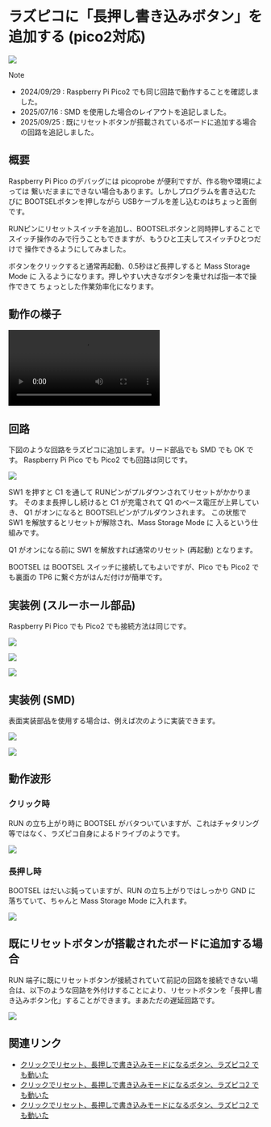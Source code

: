 # ラズピコに「長押し書き込みボタン」を追加する (pico2対応)

![](./cover.jpg)

> [!NOTE]
> - 2024/09/29 : Raspberry Pi Pico2 でも同じ回路で動作することを確認しました。
> - 2025/07/16 : SMD を使用した場合のレイアウトを追記しました。
> - 2025/09/25 : 既にリセットボタンが搭載されているボードに追加する場合の回路を追記しました。

## 概要

Raspberry Pi Pico のデバッグには picoprobe が便利ですが、作る物や環境によっては
繋いだままにできない場合もあります。しかしプログラムを書き込むたびに
BOOTSELボタンを押しながら USBケーブルを差し込むのはちょっと面倒です。

RUNピンにリセットスイッチを追加し、BOOTSELボタンと同時押しすることで
スイッチ操作のみで行うこともできますが、もうひと工夫してスイッチひとつだけで
操作できるようにしてみました。

ボタンをクリックすると通常再起動、0.5秒ほど長押しすると Mass Storage Mode に
入るようになります。押しやすい大きなボタンを乗せれば指一本で操作できて
ちょっとした作業効率化になります。

## 動作の様子

![](https://www.shapoco.net/media/2024/20240915-pico2-longpush-button.mp4)

## 回路

下図のような回路をラズピコに追加します。リード部品でも SMD でも OK です。 Raspberry Pi Pico でも Pico2 でも回路は同じです。

![](./circuit_diagram.png)

SW1 を押すと C1 を通して RUNピンがプルダウンされてリセットがかかります。
そのまま長押しし続けると C1 が充電されて Q1 のベース電圧が上昇していき、
Q1 がオンになると BOOTSELピンがプルダウンされます。
この状態で SW1 を解放するとリセットが解除され、Mass Storage Mode に
入るという仕組みです。

Q1 がオンになる前に SW1 を解放すれば通常のリセット (再起動) となります。

BOOTSEL は BOOTSEL スイッチに接続してもよいですが、Pico でも Pico2 でも裏面の TP6 に繋ぐ方がはんだ付けが簡単です。

## 実装例 (スルーホール部品)

Raspberry Pi Pico でも Pico2 でも接続方法は同じです。

![](./layout.png)

![](./pico_long_push_button_front.jpg)

![](./pico_long_push_button_back.jpg)

## 実装例 (SMD)

表面実装部品を使用する場合は、例えば次のように実装できます。

![](./smd_layout.png)

![](./smd_pic.jpg)

## 動作波形

### クリック時

RUN の立ち上がり時に BOOTSEL がバタついていますが、これはチャタリング等ではなく、ラズピコ自身によるドライブのようです。

![](./waveform_click.jpg)

### 長押し時

BOOTSEL はだいぶ鈍っていますが、RUN の立ち上がりではしっかり GND に落ちていて、ちゃんと Mass Storage Mode に入れます。

![](./waveform_long_push.jpg)

## 既にリセットボタンが搭載されたボードに追加する場合

RUN 端子に既にリセットボタンが接続されていて前記の回路を接続できない場合は、以下のような回路を外付けすることにより、リセットボタンを「長押し書き込みボタン化」することができます。まあただの遅延回路です。

![](./circuit_additional_discrete.png)

## 関連リンク

- [クリックでリセット、長押しで書き込みモードになるボタン、ラズピコ2 でも動いた](https://x.com/shapoco/status/1835247604898345384)
- [クリックでリセット、長押しで書き込みモードになるボタン、ラズピコ2 でも動いた](https://misskey.io/notes/9y6xyluv70rf0cd7)
- [クリックでリセット、長押しで書き込みモードになるボタン、ラズピコ2 でも動いた](https://bsky.app/profile/shapoco.net/post/3l46olsaoyt2e)
